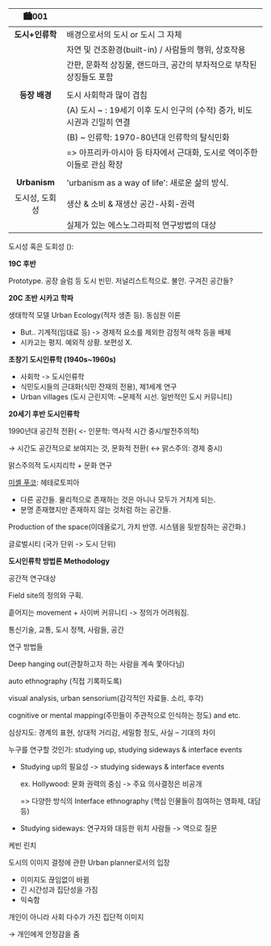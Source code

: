| 🏙001 | |
| :-: | - |
| **도시+인류학** | 배경으로서의 도시 or 도시 그 자체 |
||자연 및 건조환경(built-in) / 사람들의 행위, 상호작용
||간판, 문화적 상징물, 랜드마크, 공간의 부차적으로 부착된 상징들도 포함
|||
|**등장 배경** |도시 사회학과 많이 겹침|
||(A) 도시 ~ : 19세기 이후 도시 인구의 (수적) 증가, 비도시권과 긴밀히 연결
||(B) ~ 인류학: 1970-80년대 인류학의 탈식민화 
||=> 아프리카·아시아 등 타자에서 근대화, 도시로 역이주한 이들로 관심 확장
|||
| **Urbanism**| 'urbanism as a way of life': 새로운 삶의 방식. |
|도시성, 도회성| 생산 & 소비 & 재생산 공간-사회-권력
||실체가 있는 에스노그라피적 연구방법의 대상


도시성 혹은 도회성 (): 

**19C 후반**

Prototype. 공장 슬럼 등 도시 빈민. 저널리스트적으로. 불안. 구겨진 공간들?

**20C 초반 시카고 학파**

생태학적 모델 Urban Ecology(적자 생존 등). 동심원 이론

-   But.. 기계적(임대료 등) -> 경제적 요소를 제외한 감정적 애착 등을 배제
-   시카고는 평지. 예외적 상황. 보편성 X.

**초창기 도시인류학 (1940s~1960s)**

-   사회학 -> 도시인류학
-   식민도시들의 근대화(식민 잔재의 전용), 제1세계 연구
-   Urban villages (도시 근린지역: ~문제적 시선. 일반적인 도시 커뮤니티)

**20세기 후반 도시인류학**

1990년대 공간적 전환( <- 인문학: 역사적 시간 중시/발전주의적)

→ 시간도 공간적으로 보여지는 것, 문화적 전환( ↔ 맑스주의: 경제 중시)

맑스주의적 도시지리학 + 문화 연구

[미셸 푸코](https://www.notion.so/Foucault-Michel-2cf1796a57284928866d0d32e6df8764): 헤테로토피아

-   다른 공간들. 물리적으로 존재하는 것은 아니나 모두가 거치게 되는.
-   분명 존재했지만 존재하지 않는 것처럼 하는 공간들.

Production of the space(이데올로기, 가치 반영. 시스템을 뒷받침하는 공간화.)

글로벌시티 (국가 단위 -> 도시 단위)

**도시인류학 방법론 Methodology**

공간적 연구대상

Field site의 정의와 구획.

흩어지는 movement + 사이버 커뮤니티 -> 정의가 어려워짐.

통신기술, 교통, 도시 정책, 사람들, 공간

연구 방법들

Deep hanging out(관찰하고자 하는 사람을 계속 쫓아다님)

auto ethnography (직접 기록하도록)

visual analysis, urban sensorium(감각적인 자료들. 소리, 후각)

cognitive or mental mapping(주민들이 주관적으로 인식하는 정도) and etc.

심상지도: 경계의 표현, 상대적 거리감, 세밀함 정도, 사실 – 기대의 차이

누구를 연구할 것인가: studying up, studying sideways & interface events

-   Studying up의 필요성 -> studying sideways & interface events
    
    ex. Hollywood: 문화 권력의 중심 -> 주요 의사결정은 비공개
    
    => 다양한 방식의 Interface ethnography (핵심 인물들이 참여하는 영화제, 대담 등)
    
-   Studying sideways: 연구자와 대등한 위치 사람들 -> 역으로 질문
    

케빈 린치

도시의 이미지 결정에 관한 Urban planner로서의 입장

-   이미지도 끊임없이 바뀜
-   긴 시간성과 집단성을 가짐
-   익숙함

개인이 아니라 사회 다수가 가진 집단적 이미지

→ 개인에게 안정감을 줌

